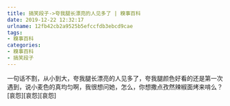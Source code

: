 ```yaml
---
title: 搞笑段子->夸我腿长漂亮的人见多了 | 糗事百科
date: 2019-12-22 12:32:17
urlname: 12fb42cb2a9525b5efccfdb3ebcd9cae
tags: 
- 糗事百科
categories:
- 糗事百科
- 搞笑段子
---
```

一句话不割，从小到大，夸我腿长漂亮的人见多了，夸我腿颜色好看的还是第一次遇到，说小麦色的真均匀啊，我很想问她，怎么，你想撒点孜然辣椒面烤来啃么？[哀怨][哀怨][哀怨]


